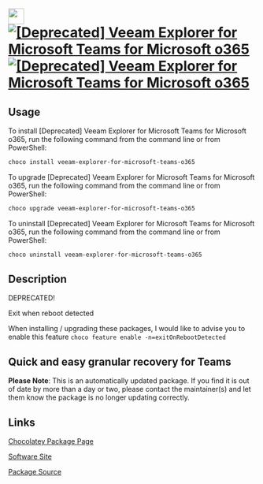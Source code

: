 ﻿# <img src="https://cdn.jsdelivr.net/gh/mkevenaar/chocolatey-packages@0da22fcc97ee2cb655413d53ffcb079bffb2013a/icons/veeam-explorer-for-microsoft-teams-o365.png" width="32" height="32"/> [![[Deprecated] Veeam Explorer for Microsoft Teams for Microsoft o365](https://img.shields.io/chocolatey/v/veeam-explorer-for-microsoft-teams-o365.svg?label=%5BDeprecated%5D+Veeam+Explorer+for+Microsoft+Teams+for+Microsoft+o365)](https://community.chocolatey.org/packages/veeam-explorer-for-microsoft-teams-o365) [![[Deprecated] Veeam Explorer for Microsoft Teams for Microsoft o365](https://img.shields.io/chocolatey/dt/veeam-explorer-for-microsoft-teams-o365.svg)](https://community.chocolatey.org/packages/veeam-explorer-for-microsoft-teams-o365)

## Usage

To install [Deprecated] Veeam Explorer for Microsoft Teams for Microsoft o365, run the following command from the command line or from PowerShell:

```powershell
choco install veeam-explorer-for-microsoft-teams-o365
```

To upgrade [Deprecated] Veeam Explorer for Microsoft Teams for Microsoft o365, run the following command from the command line or from PowerShell:

```powershell
choco upgrade veeam-explorer-for-microsoft-teams-o365
```

To uninstall [Deprecated] Veeam Explorer for Microsoft Teams for Microsoft o365, run the following command from the command line or from PowerShell:

```powershell
choco uninstall veeam-explorer-for-microsoft-teams-o365
```

## Description

DEPRECATED!

Exit when reboot detected

When installing / upgrading these packages, I would like to advise you to enable this feature `choco feature enable -n=exitOnRebootDetected`

## Quick and easy granular recovery for Teams

**Please Note**: This is an automatically updated package. If you find it is
out of date by more than a day or two, please contact the maintainer(s) and
let them know the package is no longer updating correctly.


## Links

[Chocolatey Package Page](https://community.chocolatey.org/packages/veeam-explorer-for-microsoft-teams-o365)

[Software Site](http://www.veeam.com/)

[Package Source](https://github.com/mkevenaar/chocolatey-packages/tree/master/deprecated/veeam-explorer-for-microsoft-teams-o365)

